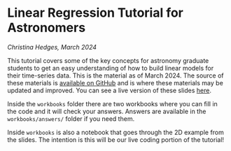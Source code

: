 # Linear Regression Tutorial for Astronomers

*Christina Hedges, March 2024*

This tutorial covers some of the key concepts for astronomy graduate students to get an easy understanding of how to build linear models for their time-series data. This is the material as of March 2024. The source of these materials is [available on GitHub](https://github.com/christinahedges/linearModelTutorial/) and is where these materials may be updated and improved. You can see a live version of these slides [here](https://christinahedges.github.io/LinearModelTutorial/#/).

Inside the `workbooks` folder there are two workbooks where you can fill in the code and it will check your answers. Answers are available in the `workbooks/answers/` folder if you need them.

Inside `workbooks` is also a notebook that goes through the 2D example from the slides. The intention is this will be our live coding portion of the tutorial!
